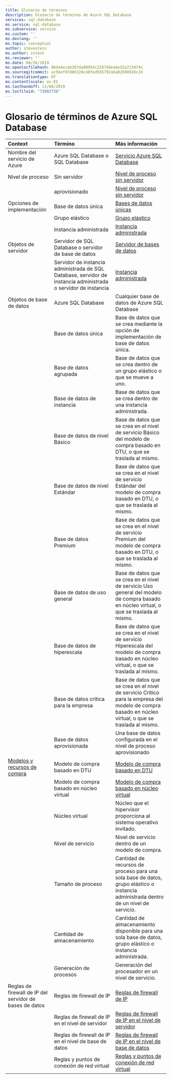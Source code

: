 ```yaml
---
title: Glosario de términos
description: Glosario de términos de Azure SQL Database
services: sql-database
ms.service: sql-database
ms.subservice: service
ms.custom: ''
ms.devlang: ''
ms.topic: conceptual
author: stevestein
ms.author: sstein
ms.reviewer: ''
ms.date: 04/26/2019
ms.openlocfilehash: 86da4ecab387da80954c2267ddeabe32a723474c
ms.sourcegitcommit: ac56ef07d86328c40fed5b5792a6a02698926c2d
ms.translationtype: HT
ms.contentlocale: es-ES
ms.lasthandoff: 11/08/2019
ms.locfileid: "73802738"
---
```

# <a name="azure-sql-database-glossary-of-terms"></a>Glosario de términos de Azure SQL Database

|Context|Término|Más información|
|:---|:---|:---|
|Nombre del servicio de Azure|Azure SQL Database o SQL Database|[Servicio Azure SQL Database](sql-database-technical-overview.md)|
|Nivel de proceso|Sin servidor |[Nivel de proceso sin servidor](sql-database-serverless.md)
||aprovisionado|[Nivel de proceso sin servidor](sql-database-serverless.md)
|Opciones de implementación |Base de datos única|[Bases de datos únicas](sql-database-single-database.md)|
||Grupo elástico|[Grupo elástico](sql-database-elastic-pool.md)|
||Instancia administrada|[Instancia administrada](sql-database-managed-instance.md)|
|Objetos de servidor|Servidor de SQL Database o servidor de base de datos|[Servidor de bases de datos](sql-database-servers.md)|
||Servidor de instancia administrada de SQL Database, servidor de instancia administrada o servidor de instancia|[Instancia administrada](sql-database-managed-instance.md)|
Objetos de base de datos|Azure SQL Database|Cualquier base de datos de Azure SQL Database|
||Base de datos única|Base de datos que se crea mediante la opción de implementación de base de datos única.|
||Base de datos agrupada|Base de datos que se crea dentro de un grupo elástico o que se mueve a uno.|
||Base de datos de instancia|Base de datos que se crea dentro de una instancia administrada.|
||Base de datos de nivel Básico|Base de datos que se crea en el nivel de servicio Básico del modelo de compra basado en DTU, o que se traslada al mismo.|
||Base de datos de nivel Estándar|Base de datos que se crea en el nivel de servicio Estándar del modelo de compra basado en DTU, o que se traslada al mismo.|
||Base de datos Premium|Base de datos que se crea en el nivel de servicio Premium del modelo de compra basado en DTU, o que se traslada al mismo.|
||Base de datos de uso general|Base de datos que se crea en el nivel de servicio Uso general del modelo de compra basado en núcleo virtual, o que se traslada al mismo.|
||Base de datos de hiperescala|Base de datos que se crea en el nivel de servicio Hiperescala del modelo de compra basado en núcleo virtual, o que se traslada al mismo.|
||Base de datos crítica para la empresa|Base de datos que se crea en el nivel de servicio Crítico para la empresa del modelo de compra basado en núcleo virtual, o que se traslada al mismo.|
||Base de datos aprovisionada|Una base de datos configurada en el nivel de proceso aprovisionado|
|[Modelos y recursos de compra](sql-database-purchase-models.md)|Modelo de compra basado en DTU|[Modelo de compra basado en DTU](sql-database-service-tiers-dtu.md)|
||Modelo de compra basado en núcleo virtual|[Modelo de compra basado en núcleo virtual](sql-database-service-tiers-vcore.md)|
||Núcleo virtual|Núcleo que el hipervisor proporciona al sistema operativo invitado.|
||Nivel de servicio|Nivel de servicio dentro de un modelo de compra.|
||Tamaño de proceso|Cantidad de recursos de proceso para una sola base de datos, grupo elástico o instancia administrada dentro de un nivel de servicio.|
||Cantidad de almacenamiento|Cantidad de almacenamiento disponible para una sola base de datos, grupo elástico o instancia administrada.|
||Generación de procesos|Generación del procesador en un nivel de servicio.|
|Reglas de firewall de IP del servidor de bases de datos|Reglas de firewall de IP|[Reglas de firewall de IP](sql-database-firewall-configure.md)|
||Reglas de firewall de IP en el nivel de servidor|[Reglas de firewall de IP en el nivel de servidor](sql-database-firewall-configure.md)|
|| Reglas de firewall de IP en el nivel de base de datos|[Reglas de firewall de IP en el nivel de base de datos](sql-database-firewall-configure.md)|
||Reglas y puntos de conexión de red virtual|[Reglas y puntos de conexión de red virtual](sql-database-vnet-service-endpoint-rule-overview.md)|
